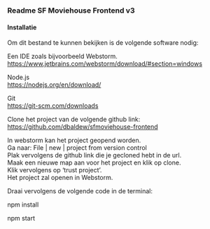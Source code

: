 ### Readme SF Moviehouse Frontend v3

#### Installatie

Om dit bestand te  kunnen bekijken is de volgende software nodig:

Een IDE zoals bijvoorbeeld Webstorm.  
https://www.jetbrains.com/webstorm/download/#section=windows

Node.js  
https://nodejs.org/en/download/

Git  
https://git-scm.com/downloads

Clone het project van de volgende github link:  
https://github.com/dbaldew/sfmoviehouse-frontend


In webstorm kan het project geopend worden.   
Ga naar: File | new | project from  version control  
Plak vervolgens de github link die je gecloned hebt in de url.   
Maak een nieuwe map aan voor het project en klik op clone.   
Klik vervolgens op ‘trust project’.   
Het project zal openen in Webstorm.

Draai vervolgens de volgende code in de terminal:


npm install

npm start
